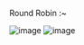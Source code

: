 Round Robin :~


![image](https://github.com/Raghunandan4/NOC-Router/assets/89443438/ac58f68d-0983-4f5d-9ec6-ddc511a49df5)
![image](https://github.com/Raghunandan4/NOC-Router/assets/89443438/0d894e31-ed77-47ed-b077-6e76460a3b42)
